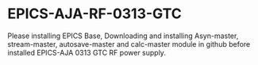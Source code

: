 # EPICS-AJA-RF-0313-GTC
Please installing EPICS Base, Downloading and installing Asyn-master, stream-master, autosave-master and calc-master module in github before installed EPICS-AJA 0313 GTC RF power supply.
